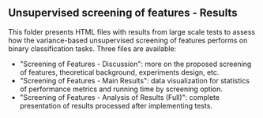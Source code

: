 ## Unsupervised screening of features - Results

This folder presents HTML files with results from large scale tests to assess how the variance-based unsupervised screening of features performs on binary classification tasks. Three files are available:
* "Screening of Features - Discussion": more on the proposed screening of features, theoretical background, experiments design, etc.
* "Screening of Features - Main Results": data visualization for statistics of performance metrics and running time by screening option.
* "Screening of Features - Analysis of Results (Full)": complete presentation of results processed after implementing tests.
